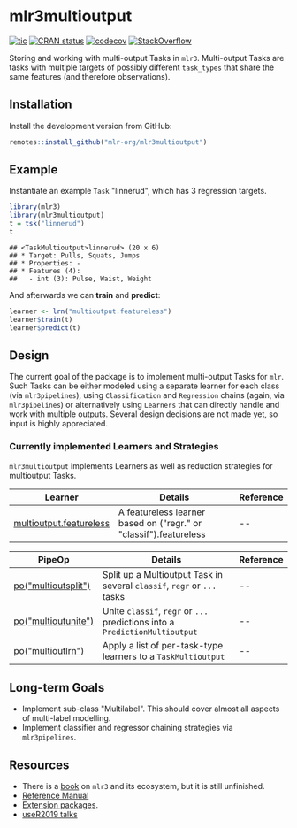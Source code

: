 # mlr3multioutput

<!-- badges: start -->
[![tic](https://github.com/mlr-org/mlr3multioutput/workflows/tic/badge.svg?branch=master)](https://github.com/mlr-org/mlr3multioutput/actions)
[![CRAN status](https://www.r-pkg.org/badges/version/mlr3multioutput)](https://CRAN.R-project.org/package=mlr3multioutput)
[![codecov](https://codecov.io/gh/mlr-org/mlr3multioutput/branch/master/graph/badge.svg)](https://codecov.io/gh/mlr-org/mlr3multioutput)
[![StackOverflow](https://img.shields.io/badge/stackoverflow-mlr3-orange.svg)](https://stackoverflow.com/questions/tagged/mlr3)
<!-- badges: end -->

Storing and working with multi-output Tasks in `mlr3`.
Multi-output Tasks are tasks with multiple targets of possibly different `task_types` that share the same features (and therefore observations).

## Installation

Install the development version from GitHub:

```r
remotes::install_github("mlr-org/mlr3multioutput")
```

## Example

Instantiate an example `Task` "linnerud", which has 3 regression targets.

```r
library(mlr3)
library(mlr3multioutput)
t = tsk("linnerud")
t
```

    ## <TaskMultioutput>linnerud> (20 x 6)
    ## * Target: Pulls, Squats, Jumps
    ## * Properties: -
    ## * Features (4):
    ##   - int (3): Pulse, Waist, Weight

And afterwards we can **train** and **predict**:

```r
learner <- lrn("multioutput.featureless")
learner$train(t)
learner$predict(t)
```

## Design

The current goal of the package is to implement multi-output Tasks for
`mlr`. Such Tasks can be either modeled using a separate learner for each class (via `mlr3pipelines`), using `Classification` and `Regression` chains (again, via ` mlr3pipelines`) or alternatively using `Learners` that can directly handle and work with multiple outputs.
Several design decisions are not made yet, so input is highly appreciated.

### Currently implemented Learners and Strategies

`mlr3multioutput` implements Learners as well as reduction strategies for multioutput Tasks.

| Learner | Details | Reference |
|---|---|---|
| [multioutput.featureless]()   | A featureless learner based on ("regr." or "classif").featureless | --  |


| PipeOp |Details | Reference |
|---|---|---|
| [po("multioutsplit")]()   | Split up a Multioutput Task in several `classif`, `regr` or `...` tasks | --  |
| [po("multioutunite")]()   | Unite `classif`, `regr` or `...` predictions into a `PredictionMultioutput` | --  |
| [po("multioutlrn")]()        | Apply a list of per-task-type learners to a `TaskMultioutput` | --  |


## Long-term Goals

- Implement sub-class "Multilabel". This should cover almost all aspects of multi-label modelling.
- Implement classifier and regressor chaining strategies via `mlr3pipelines`.

## Resources

* There is a [book](https://mlr3book.mlr-org.com/) on `mlr3` and its ecosystem, but it is still unfinished.
* [Reference Manual](https://mlr3.mlr-org.com/reference/)
* [Extension packages](https://github.com/mlr-org/mlr3/wiki/Extension-Packages).
* [useR2019 talks](https://github.com/mlr-org/mlr-outreach/tree/master/2019_useR)
